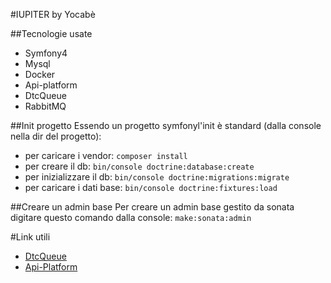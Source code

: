 #IUPITER by Yocabè

##Tecnologie usate
- Symfony4
- Mysql
- Docker
- Api-platform
- DtcQueue
- RabbitMQ

##Init progetto
Essendo un progetto symfonyl'init è standard (dalla console nella dir del progetto):

- per caricare i vendor: `composer install`
- per creare il db: `bin/console doctrine:database:create`
- per inizializzare il db: `bin/console doctrine:migrations:migrate`
- per caricare i dati base: `bin/console doctrine:fixtures:load`

##Creare un admin base
Per creare un admin base gestito da sonata digitare questo comando dalla console:
`make:sonata:admin`

#Link utili
* [DtcQueue](https://github.com/mmucklo/DtcQueueBundle)
* [Api-Platform](https://api-platform.com/)